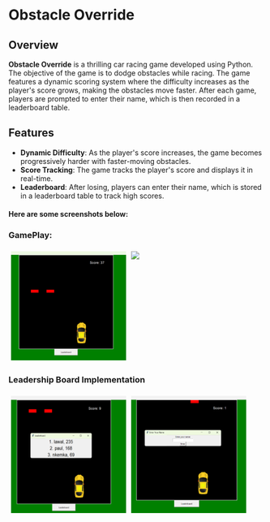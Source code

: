 # Obstacle Override

## Overview

**Obstacle Override** is a thrilling car racing game developed using Python. The objective of the game is to dodge obstacles while racing. The game features a dynamic scoring system where the difficulty increases as the player's score grows, making the obstacles move faster. After each game, players are prompted to enter their name, which is then recorded in a leaderboard table.

## Features

- **Dynamic Difficulty**: As the player's score increases, the game becomes progressively harder with faster-moving obstacles.
- **Score Tracking**: The game tracks the player's score and displays it in real-time.
- **Leaderboard**: After losing, players can enter their name, which is stored in a leaderboard table to track high scores.


#### Here are some screenshots below:

### GamePlay:
<div style="display: flex; flex-wrap: wrap;">
  <img src="https://github.com/nkemkaakah/Obstacle-Overide/blob/main/scrnshots/gamplay_nopause.png" width="45%" style="margin: 5px;"/>
  <img src="https://github.com/nkemkaakah/Obstacle-Overide/blob/main/scrnshots/gamplay.png" width="45%" style="margin: 5px;"/>
</div>

### Leadership Board Implementation
<div style="display: flex; flex-wrap: wrap;">
  <img src="https://github.com/nkemkaakah/Obstacle-Overide/blob/main/scrnshots/leadership.png" width="45%" style="margin: 5px;"/>
  <img src="https://github.com/nkemkaakah/Obstacle-Overide/blob/main/scrnshots/nmaeinput.png" width="45%" style="margin: 5px;"/>
</div>
